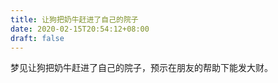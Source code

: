 ```yaml
---
title: 让狗把奶牛赶进了自己的院子
date: 2020-02-15T20:54:12+08:00
draft: false
---
```


梦见让狗把奶牛赶进了自己的院子，预示在朋友的帮助下能发大财。<br>
